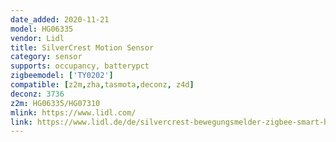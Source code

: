 ```yaml
---
date_added: 2020-11-21
model: HG06335
vendor: Lidl
title: SilverCrest Motion Sensor
category: sensor
supports: occupancy, batterypct
zigbeemodel: ['TY0202']
compatible: [z2m,zha,tasmota,deconz, z4d]
deconz: 3736
z2m: HG06335/HG07310
mlink: https://www.lidl.com/
link: https://www.lidl.de/de/silvercrest-bewegungsmelder-zigbee-smart-home-infrarot-sensor-anti-manipulationsalarm/p354561
---
```

